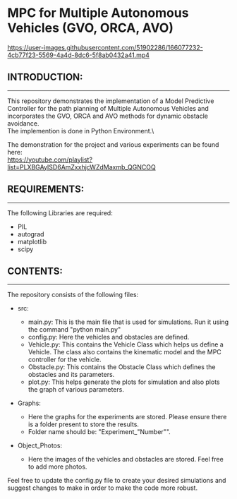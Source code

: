 # MPC for Multiple Autonomous Vehicles (GVO, ORCA, AVO)


https://user-images.githubusercontent.com/51902286/166077232-4cb77f23-5569-4a4d-8dc6-5f8ab0432a41.mp4

## INTRODUCTION:
------------------------
This repository demonstrates the implementation of a Model Predictive Controller for the path planning of Multiple Autonomous Vehicles and incorporates the GVO, ORCA and AVO methods for dynamic obstacle avoidance.\
The implemention is done in Python Environment.\

The demonstration for the project and various experiments can be found here:\
https://youtube.com/playlist?list=PLXBGAyISD6AmZxxhjcWZdMaxmb_QGNCOQ

## REQUIREMENTS:
------------------------
The following Libraries are required:
- PIL
- autograd
- matplotlib
- scipy
 
## CONTENTS:
------------------------
The repository consists of the following files:
- src:
    - main.py: This is the main file that is used for simulations. Run it using the command "python main.py"
    - config.py: Here the vehicles and obstacles are defined.
    - Vehicle.py: This contains the Vehicle Class which helps us define a Vehicle. The class also contains the kinematic model and the MPC controller for the vehicle.
    - Obstacle.py: This contains the Obstacle Class which defines the obstacles and its parameters.
    - plot.py: This helps generate the plots for simulation and also plots the graph of various parameters.

- Graphs:
    - Here the graphs for the experiments are stored. Please ensure there is a folder present to store the results.
    - Folder name should be: "Experiment_"Number"".

- Object_Photos:
    - Here the images of the vehicles and obstacles are stored. Feel free to add more photos.

Feel free to update the config.py file to create your desired simulations and suggest changes to make in order to make the code more robust.


